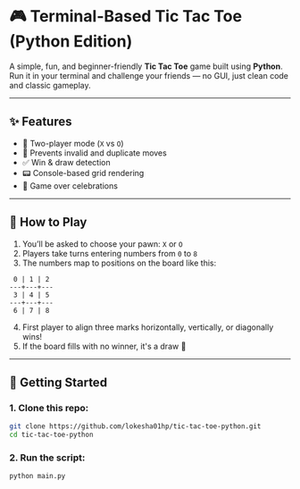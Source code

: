 # 🎮 Terminal-Based Tic Tac Toe (Python Edition)

A simple, fun, and beginner-friendly **Tic Tac Toe** game built using **Python**. Run it in your terminal and challenge your friends — no GUI, just clean code and classic gameplay.

---

## ✨ Features

- 🔁 Two-player mode (`X` vs `O`)
- 🚫 Prevents invalid and duplicate moves
- ✅ Win & draw detection
- 📟 Console-based grid rendering
- 🎉 Game over celebrations

---

## 🎯 How to Play

1. You’ll be asked to choose your pawn: `X` or `O`
2. Players take turns entering numbers from `0` to `8`
3. The numbers map to positions on the board like this:

```  
 0 | 1 | 2
---+---+---
 3 | 4 | 5
---+---+---
 6 | 7 | 8
```   

4. First player to align three marks horizontally, vertically, or diagonally wins!
5. If the board fills with no winner, it's a draw 🤝

---

## 🚀 Getting Started

### 1. Clone this repo:

```bash
git clone https://github.com/lokesha01hp/tic-tac-toe-python.git
cd tic-tac-toe-python
```

### 2. Run the script:

```bash
python main.py
```
